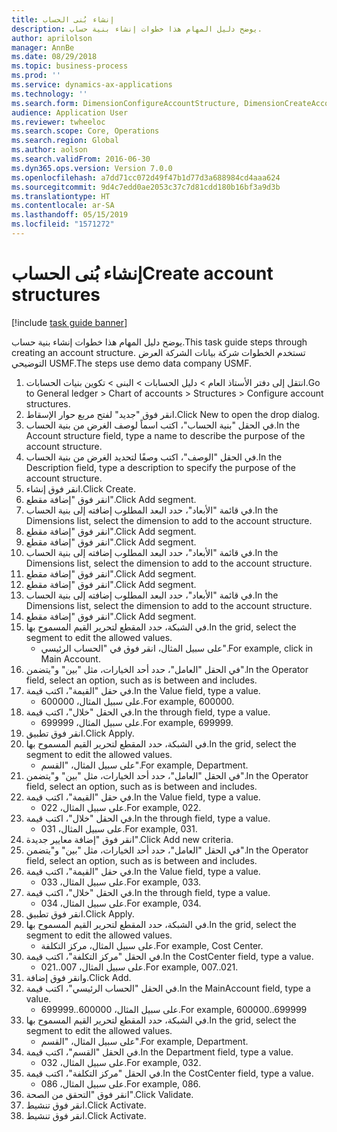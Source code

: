 ```yaml
---
title: إنشاء بُنى الحساب‬
description: يوضح دليل المهام هذا خطوات إنشاء بنية حساب.
author: aprilolson
manager: AnnBe
ms.date: 08/29/2018
ms.topic: business-process
ms.prod: ''
ms.service: dynamics-ax-applications
ms.technology: ''
ms.search.form: DimensionConfigureAccountStructure, DimensionCreateAccountStructure, DimensionHierarchyAddLevel, DimensionHierarchyConstraintActivate
audience: Application User
ms.reviewer: twheeloc
ms.search.scope: Core, Operations
ms.search.region: Global
ms.author: aolson
ms.search.validFrom: 2016-06-30
ms.dyn365.ops.version: Version 7.0.0
ms.openlocfilehash: a7dd71cc072d49f47b1d77d3a688984cd4aaa624
ms.sourcegitcommit: 9d4c7edd0ae2053c37c7d81cdd180b16bf3a9d3b
ms.translationtype: HT
ms.contentlocale: ar-SA
ms.lasthandoff: 05/15/2019
ms.locfileid: "1571272"
---
```

# <a name="create-account-structures"></a><span data-ttu-id="72742-103">إنشاء بُنى الحساب‬</span><span class="sxs-lookup"><span data-stu-id="72742-103">Create account structures</span></span>

[!include [task guide banner](../../includes/task-guide-banner.md)]

<span data-ttu-id="72742-104">يوضح دليل المهام هذا خطوات إنشاء بنية حساب.</span><span class="sxs-lookup"><span data-stu-id="72742-104">This task guide steps through creating an account structure.</span></span> <span data-ttu-id="72742-105">تستخدم الخطوات شركة بيانات الشركة العرض التوضيحي USMF.</span><span class="sxs-lookup"><span data-stu-id="72742-105">The steps use demo data company USMF.</span></span>

1. <span data-ttu-id="72742-106">انتقل إلى دفتر الأستاذ العام > دليل الحسابات > البنى > تكوين بنيات الحسابات.</span><span class="sxs-lookup"><span data-stu-id="72742-106">Go to General ledger > Chart of accounts > Structures > Configure account structures.</span></span>
2. <span data-ttu-id="72742-107">انقر فوق "جديد" لفتح مربع حوار الإسقاط‬.</span><span class="sxs-lookup"><span data-stu-id="72742-107">Click New to open the drop dialog.</span></span>
3. <span data-ttu-id="72742-108">في الحقل "بنية الحساب"، اكتب اسماً لوصف الغرض من بنية الحساب.</span><span class="sxs-lookup"><span data-stu-id="72742-108">In the Account structure field, type a name to describe the purpose of the account structure.</span></span>
4. <span data-ttu-id="72742-109">في الحقل "الوصف"، اكتب وصفًا لتحديد الغرض من بنية الحساب.</span><span class="sxs-lookup"><span data-stu-id="72742-109">In the Description field, type a description to specify the purpose of the account structure.</span></span>
5. <span data-ttu-id="72742-110">انقر فوق إنشاء.</span><span class="sxs-lookup"><span data-stu-id="72742-110">Click Create.</span></span>
6. <span data-ttu-id="72742-111">انقر فوق "إضافة مقطع".</span><span class="sxs-lookup"><span data-stu-id="72742-111">Click Add segment.</span></span>
7. <span data-ttu-id="72742-112">في قائمة "الأبعاد"، حدد البعد المطلوب إضافته إلى بنية الحساب.</span><span class="sxs-lookup"><span data-stu-id="72742-112">In the Dimensions list, select the dimension to add to the account structure.</span></span>
8. <span data-ttu-id="72742-113">انقر فوق "إضافة مقطع".</span><span class="sxs-lookup"><span data-stu-id="72742-113">Click Add segment.</span></span>
9. <span data-ttu-id="72742-114">انقر فوق "إضافة مقطع".</span><span class="sxs-lookup"><span data-stu-id="72742-114">Click Add segment.</span></span>
10. <span data-ttu-id="72742-115">في قائمة "الأبعاد"، حدد البعد المطلوب إضافته إلى بنية الحساب.</span><span class="sxs-lookup"><span data-stu-id="72742-115">In the Dimensions list, select the dimension to add to the account structure.</span></span>
11. <span data-ttu-id="72742-116">انقر فوق "إضافة مقطع".</span><span class="sxs-lookup"><span data-stu-id="72742-116">Click Add segment.</span></span>
12. <span data-ttu-id="72742-117">انقر فوق "إضافة مقطع".</span><span class="sxs-lookup"><span data-stu-id="72742-117">Click Add segment.</span></span>
13. <span data-ttu-id="72742-118">في قائمة "الأبعاد"، حدد البعد المطلوب إضافته إلى بنية الحساب.</span><span class="sxs-lookup"><span data-stu-id="72742-118">In the Dimensions list, select the dimension to add to the account structure.</span></span>
14. <span data-ttu-id="72742-119">انقر فوق "إضافة مقطع".</span><span class="sxs-lookup"><span data-stu-id="72742-119">Click Add segment.</span></span>
15. <span data-ttu-id="72742-120">في الشبكة، حدد المقطع لتحرير القيم المسموح بها.</span><span class="sxs-lookup"><span data-stu-id="72742-120">In the grid, select the segment to edit the allowed values.</span></span>
    * <span data-ttu-id="72742-121">على سبيل المثال، انقر فوق في "الحساب الرئيسي".</span><span class="sxs-lookup"><span data-stu-id="72742-121">For example, click in Main Account.</span></span>  
16. <span data-ttu-id="72742-122">في الحقل "العامل"، حدد أحد الخيارات، مثل "بين" و"يتضمن".</span><span class="sxs-lookup"><span data-stu-id="72742-122">In the Operator field, select an option, such as is between and includes.</span></span>
17. <span data-ttu-id="72742-123">في حقل "القيمة"، اكتب قيمة.</span><span class="sxs-lookup"><span data-stu-id="72742-123">In the Value field, type a value.</span></span>
    * <span data-ttu-id="72742-124">على سبيل المثال، 600000.</span><span class="sxs-lookup"><span data-stu-id="72742-124">For example, 600000.</span></span>  
18. <span data-ttu-id="72742-125">في الحقل "خلال"، اكتب قيمة.</span><span class="sxs-lookup"><span data-stu-id="72742-125">In the through field, type a value.</span></span>
    * <span data-ttu-id="72742-126">على سبيل المثال، 699999.</span><span class="sxs-lookup"><span data-stu-id="72742-126">For example, 699999.</span></span>  
19. <span data-ttu-id="72742-127">انقر فوق تطبيق.</span><span class="sxs-lookup"><span data-stu-id="72742-127">Click Apply.</span></span>
20. <span data-ttu-id="72742-128">في الشبكة، حدد المقطع لتحرير القيم المسموح بها.</span><span class="sxs-lookup"><span data-stu-id="72742-128">In the grid, select the segment to edit the allowed values.</span></span>
    * <span data-ttu-id="72742-129">على سبيل المثال، "القسم".</span><span class="sxs-lookup"><span data-stu-id="72742-129">For example, Department.</span></span>  
21. <span data-ttu-id="72742-130">في الحقل "العامل"، حدد أحد الخيارات، مثل "بين" و"يتضمن".</span><span class="sxs-lookup"><span data-stu-id="72742-130">In the Operator field, select an option, such as is between and includes.</span></span>
22. <span data-ttu-id="72742-131">في حقل "القيمة"، اكتب قيمة.</span><span class="sxs-lookup"><span data-stu-id="72742-131">In the Value field, type a value.</span></span>
    * <span data-ttu-id="72742-132">على سبيل المثال، 022.</span><span class="sxs-lookup"><span data-stu-id="72742-132">For example, 022.</span></span>  
23. <span data-ttu-id="72742-133">في الحقل "خلال"، اكتب قيمة.</span><span class="sxs-lookup"><span data-stu-id="72742-133">In the through field, type a value.</span></span>
    * <span data-ttu-id="72742-134">على سبيل المثال، 031.</span><span class="sxs-lookup"><span data-stu-id="72742-134">For example, 031.</span></span>  
24. <span data-ttu-id="72742-135">انقر فوق "إضافة معايير جديدة".</span><span class="sxs-lookup"><span data-stu-id="72742-135">Click Add new criteria.</span></span>
25. <span data-ttu-id="72742-136">في الحقل "العامل"، حدد أحد الخيارات، مثل "بين" و"يتضمن".</span><span class="sxs-lookup"><span data-stu-id="72742-136">In the Operator field, select an option, such as is between and includes.</span></span>
26. <span data-ttu-id="72742-137">في حقل "القيمة"، اكتب قيمة.</span><span class="sxs-lookup"><span data-stu-id="72742-137">In the Value field, type a value.</span></span>
    * <span data-ttu-id="72742-138">على سبيل المثال، 033.</span><span class="sxs-lookup"><span data-stu-id="72742-138">For example, 033.</span></span>  
27. <span data-ttu-id="72742-139">في الحقل "خلال"، اكتب قيمة.</span><span class="sxs-lookup"><span data-stu-id="72742-139">In the through field, type a value.</span></span>
    * <span data-ttu-id="72742-140">على سبيل المثال، 034.</span><span class="sxs-lookup"><span data-stu-id="72742-140">For example, 034.</span></span>  
28. <span data-ttu-id="72742-141">انقر فوق تطبيق.</span><span class="sxs-lookup"><span data-stu-id="72742-141">Click Apply.</span></span>
29. <span data-ttu-id="72742-142">في الشبكة، حدد المقطع لتحرير القيم المسموح بها.</span><span class="sxs-lookup"><span data-stu-id="72742-142">In the grid, select the segment to edit the allowed values.</span></span>
    * <span data-ttu-id="72742-143">على سبيل المثال، مركز التكلفة.</span><span class="sxs-lookup"><span data-stu-id="72742-143">For example, Cost Center.</span></span>  
30. <span data-ttu-id="72742-144">في الحقل "مركز التكلفة"، اكتب قيمة.</span><span class="sxs-lookup"><span data-stu-id="72742-144">In the CostCenter field, type a value.</span></span>
    * <span data-ttu-id="72742-145">على سبيل المثال، 007..021.</span><span class="sxs-lookup"><span data-stu-id="72742-145">For example, 007..021.</span></span>  
31. <span data-ttu-id="72742-146">وانقر فوق إضافة.</span><span class="sxs-lookup"><span data-stu-id="72742-146">Click Add.</span></span>
32. <span data-ttu-id="72742-147">في الحقل "الحساب الرئيسي"، اكتب قيمة.</span><span class="sxs-lookup"><span data-stu-id="72742-147">In the MainAccount field, type a value.</span></span>
    * <span data-ttu-id="72742-148">على سبيل المثال، 600000..699999.</span><span class="sxs-lookup"><span data-stu-id="72742-148">For example, 600000..699999</span></span>  
33. <span data-ttu-id="72742-149">في الشبكة، حدد المقطع لتحرير القيم المسموح بها.</span><span class="sxs-lookup"><span data-stu-id="72742-149">In the grid, select the segment to edit the allowed values.</span></span>
    * <span data-ttu-id="72742-150">على سبيل المثال، "القسم".</span><span class="sxs-lookup"><span data-stu-id="72742-150">For example, Department.</span></span>  
34. <span data-ttu-id="72742-151">في الحقل "القسم"، اكتب قيمة.</span><span class="sxs-lookup"><span data-stu-id="72742-151">In the Department field, type a value.</span></span>
    * <span data-ttu-id="72742-152">على سبيل المثال، 032.</span><span class="sxs-lookup"><span data-stu-id="72742-152">For example, 032.</span></span>  
35. <span data-ttu-id="72742-153">في الحقل "مركز التكلفة"، اكتب قيمة.</span><span class="sxs-lookup"><span data-stu-id="72742-153">In the CostCenter field, type a value.</span></span>
    * <span data-ttu-id="72742-154">على سبيل المثال، 086.</span><span class="sxs-lookup"><span data-stu-id="72742-154">For example, 086.</span></span>  
36. <span data-ttu-id="72742-155">انقر فوق "التحقق من الصحة‬".</span><span class="sxs-lookup"><span data-stu-id="72742-155">Click Validate.</span></span>
37. <span data-ttu-id="72742-156">انقر فوق تنشيط.</span><span class="sxs-lookup"><span data-stu-id="72742-156">Click Activate.</span></span>
38. <span data-ttu-id="72742-157">انقر فوق تنشيط.</span><span class="sxs-lookup"><span data-stu-id="72742-157">Click Activate.</span></span>

